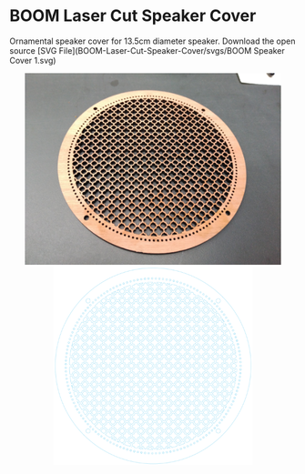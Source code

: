 # BOOM Laser Cut Speaker Cover

Ornamental speaker cover for 13.5cm diameter speaker.
Download the open source [SVG File](BOOM-Laser-Cut-Speaker-Cover/svgs/BOOM Speaker Cover 1.svg)

<p align="center">
  <img src="pics/BOOM Speaker Cover 1.jpg" width="450"/>
  <img src="pics/BOOM Speaker Cover 1 svg preview.png" width="350"/>
</p>
